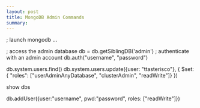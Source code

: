 ```yaml
---
layout: post
title: MongoDB Admin Commands
summary:
---
```



; launch mongodb ...




; access the admin database
db = db.getSiblingDB('admin')
; authenticate with an admin account
db.auth("username", "password")

db.system.users.find()
db.system.users.update({user: "ttasterisco"}, { $set: { "roles": ["userAdminAnyDatabase", "clusterAdmin", "readWrite"]} })

show dbs

db.addUser({user:"username", pwd:"password", roles: ["readWrite"]})
